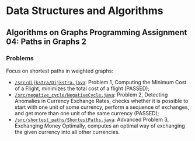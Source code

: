 # Data Structures and Algorithms
## Algorithms on Graphs Programming Assignment 04: Paths in Graphs 2
### Problems
Focus on shortest paths in weighted graphs:
* [`/src/dijkstra/Dijkstra.java`](src/dijkstra/Dijkstra.java): Problem 1, Computing the Minimum Cost of a Flight, minimizes the total cost of a flight (PASSED);
* [`/src/negative_cycle/NegativeCycle.java`](src/negative_cycle/NegativeCycle.java): Problem 2, Detecting Anomalies in Currency Exchange Rates, checks whether it is possible to start with one unit of some currency, perform a sequence of exchanges, and get more than one unit of the same currency (PASSED);
* [`/src/shortest_paths/ShortestPaths.java`](src/shortest_paths/ShortestPaths.java): Advanced Problem 3, Exchanging Money Optimally, computes an optimal way of exchanging the given currency into all other currencies.
